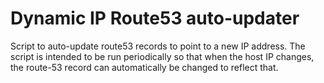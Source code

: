 # Dynamic IP Route53 auto-updater

Script to auto-update route53 records to point to a new IP address. The script is intended to be run periodically so that when the host IP changes, the route-53 record can automatically be changed to reflect that.
